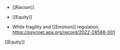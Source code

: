 - [[Racism]]
- [[Equity]]

- White fragility and [[Emotion]] regulation, https://psycnet.apa.org/record/2022-28588-001

[[Equity]]
